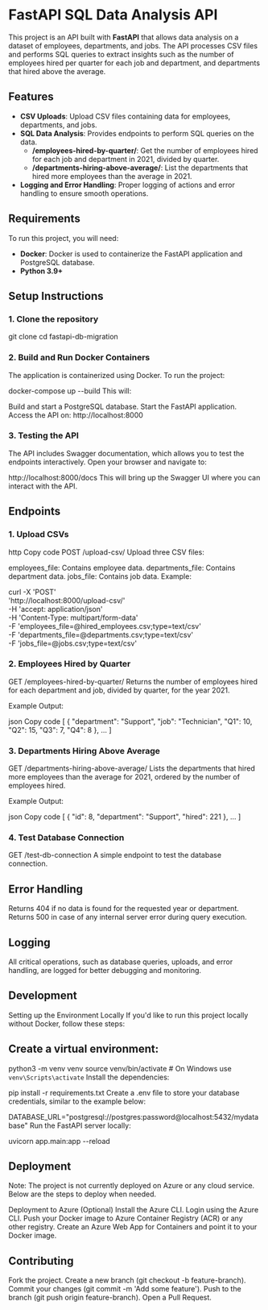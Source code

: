 # FastAPI SQL Data Analysis API

This project is an API built with **FastAPI** that allows data analysis on a dataset of employees, departments, and jobs. The API processes CSV files and performs SQL queries to extract insights such as the number of employees hired per quarter for each job and department, and departments that hired above the average.

## Features

- **CSV Uploads**: Upload CSV files containing data for employees, departments, and jobs.
- **SQL Data Analysis**: Provides endpoints to perform SQL queries on the data.
  - **/employees-hired-by-quarter/**: Get the number of employees hired for each job and department in 2021, divided by quarter.
  - **/departments-hiring-above-average/**: List the departments that hired more employees than the average in 2021.
- **Logging and Error Handling**: Proper logging of actions and error handling to ensure smooth operations.

## Requirements

To run this project, you will need:
- **Docker**: Docker is used to containerize the FastAPI application and PostgreSQL database.
- **Python 3.9+**

## Setup Instructions

### 1. Clone the repository

git clone <repository-url>
cd fastapi-db-migration


### 2. Build and Run Docker Containers
The application is containerized using Docker. To run the project:


docker-compose up --build
This will:

Build and start a PostgreSQL database.
Start the FastAPI application.
Access the API on: http://localhost:8000

### 3. Testing the API
The API includes Swagger documentation, which allows you to test the endpoints interactively. Open your browser and navigate to:

http://localhost:8000/docs
This will bring up the Swagger UI where you can interact with the API.

## Endpoints
### 1. Upload CSVs
http
Copy code
POST /upload-csv/
Upload three CSV files:

employees_file: Contains employee data.
departments_file: Contains department data.
jobs_file: Contains job data.
Example:


curl -X 'POST' \
  'http://localhost:8000/upload-csv/' \
  -H 'accept: application/json' \
  -H 'Content-Type: multipart/form-data' \
  -F 'employees_file=@hired_employees.csv;type=text/csv' \
  -F 'departments_file=@departments.csv;type=text/csv' \
  -F 'jobs_file=@jobs.csv;type=text/csv'


### 2. Employees Hired by Quarter

GET /employees-hired-by-quarter/
Returns the number of employees hired for each department and job, divided by quarter, for the year 2021.

Example Output:

json
Copy code
[
  {
    "department": "Support",
    "job": "Technician",
    "Q1": 10,
    "Q2": 15,
    "Q3": 7,
    "Q4": 8
  },
  ...
]

### 3. Departments Hiring Above Average

GET /departments-hiring-above-average/
Lists the departments that hired more employees than the average for 2021, ordered by the number of employees hired.

Example Output:

json
Copy code
[
  {
    "id": 8,
    "department": "Support",
    "hired": 221
  },
  ...
]


### 4. Test Database Connection

GET /test-db-connection
A simple endpoint to test the database connection.

## Error Handling
Returns 404 if no data is found for the requested year or department.
Returns 500 in case of any internal server error during query execution.

## Logging
All critical operations, such as database queries, uploads, and error handling, are logged for better debugging and monitoring.

## Development
Setting up the Environment Locally
If you'd like to run this project locally without Docker, follow these steps:

## Create a virtual environment:

python3 -m venv venv
source venv/bin/activate  # On Windows use `venv\Scripts\activate`
Install the dependencies:


pip install -r requirements.txt
Create a .env file to store your database credentials, similar to the example below:


DATABASE_URL="postgresql://postgres:password@localhost:5432/mydatabase"
Run the FastAPI server locally:

uvicorn app.main:app --reload

## Deployment
Note: The project is not currently deployed on Azure or any cloud service. Below are the steps to deploy when needed.

Deployment to Azure (Optional)
Install the Azure CLI.
Login using the Azure CLI.
Push your Docker image to Azure Container Registry (ACR) or any other registry.
Create an Azure Web App for Containers and point it to your Docker image.

## Contributing
Fork the project.
Create a new branch (git checkout -b feature-branch).
Commit your changes (git commit -m 'Add some feature').
Push to the branch (git push origin feature-branch).
Open a Pull Request.